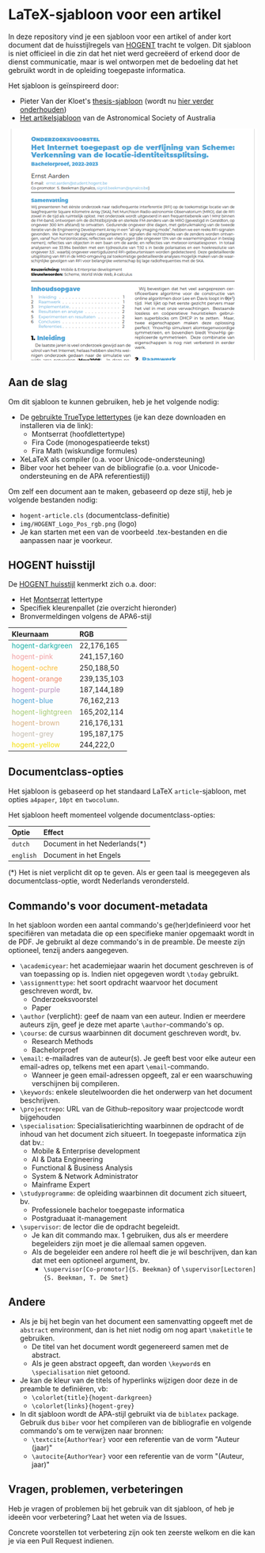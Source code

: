 # LaTeX-sjabloon voor een artikel

In deze repository vind je een sjabloon voor een artikel of ander kort document dat de huisstijlregels van [HOGENT](https://www.hogent.be) tracht te volgen. Dit sjabloon is niet officieel in die zin dat het niet werd gecreëerd of erkend door de dienst communicatie, maar is wel ontworpen met de bedoeling dat het gebruikt wordt in de opleiding toegepaste informatica.

Het sjabloon is geïnspireerd door:

- Pieter Van der Kloet's [thesis-sjabloon](https://github.com/pvdk/hogent-latex-thesis) (wordt nu [hier verder onderhouden](https://github.com/HoGentTIN/hogent-latex-thesis))
- [Het artikelsjabloon](https://www.overleaf.com/latex/templates/publications-of-the-astronomical-society-of-australia/nbjxzvhrrgbx) van de Astronomical Society of Australia

![Voorbeeld van de artikelstijl](img/example-document.png)

## Aan de slag

Om dit sjabloon te kunnen gebruiken, heb je het volgende nodig:

- De [gebruikte TrueType lettertypes](https://github.com/HoGentTIN/presentatie-latex-sjabloon/tree/master/fonts) (je kan deze downloaden en installeren via de link):
    - Montserrat (hoofdlettertype)
    - Fira Code (monogespatieerde tekst)
    - Fira Math (wiskundige formules)
- XeLaTeX als compiler (o.a. voor Unicode-ondersteuning)
- Biber voor het beheer van de bibliografie (o.a. voor Unicode-ondersteuning en de APA referentiestijl)

Om zelf een document aan te maken, gebaseerd op deze stijl, heb je volgende bestanden nodig:

- `hogent-article.cls` (documentclass-definitie)
- `img/HOGENT_Logo_Pos_rgb.png` (logo)
- Je kan starten met een van de voorbeeld .tex-bestanden en die aanpassen naar je voorkeur.

## HOGENT huisstijl

De [HOGENT huisstijl](https://hnet.hogent.be/themas/communicatie/huisstijl-logo-s-en-sjablonen/) kenmerkt zich o.a. door:

- Het [Montserrat](https://github.com/JulietaUla/Montserrat/) lettertype
- Specifiek kleurenpallet (zie overzicht hieronder)
- Bronvermeldingen volgens de APA6-stijl

| Kleurnaam                                                   | RGB         |
| :---------------------------------------------------------- | :---------- |
| <div style='color:rgb(22,176,165)'>hogent-darkgreen</div>   | 22,176,165  |
| <div style='color:rgb(241,157,160)'>hogent-pink</div>       | 241,157,160 |
| <div style='color:rgb(250,188,50)'>hogent-ochre</div>       | 250,188,50  |
| <div style='color:rgb(239,135,103)'>hogent-orange</div>     | 239,135,103 |
| <div style='color:rgb(187,144,189)'>hogent-purple</div>     | 187,144,189 |
| <div style='color:rgb(76,162,213)'>hogent-blue</div>        | 76,162,213  |
| <div style='color:rgb(165,202,114)'>hogent-lightgreen</div> | 165,202,114 |
| <div style='color:rgb(216,176,131)'>hogent-brown</div>      | 216,176,131 |
| <div style='color:rgb(195,187,175)'>hogent-grey</div>       | 195,187,175 |
| <div style='color:rgb(244,222,0)'>hogent-yellow</div>       | 244,222,0   |

## Documentclass-opties

Het sjabloon is gebaseerd op het standaard LaTeX `article`-sjabloon, met opties `a4paper`, `10pt` en `twocolumn`.

Het sjabloon heeft momenteel volgende documentclass-opties:

| Optie     | Effect                         |
| :-------- | :----------------------------- |
| `dutch`   | Document in het Nederlands(\*) |
| `english` | Document in het Engels         |

(*) Het is niet verplicht dit op te geven. Als er geen taal is meegegeven als documentclass-optie, wordt Nederlands verondersteld.

## Commando's voor document-metadata

In het sjabloon worden een aantal commando's ge(her)definieerd voor het specifiëren van metadata die op een specifieke manier opgemaakt wordt in de PDF. Je gebruikt al deze commando's in de preamble. De meeste zijn optioneel, tenzij anders aangegeven.

- `\academicyear`: het academiejaar waarin het document geschreven is of van toepassing op is. Indien niet opgegeven wordt `\today` gebruikt.
- `\assignmenttype`: het soort opdracht waarvoor het document geschreven wordt, bv.
    - Onderzoeksvoorstel
    - Paper
- `\author` (verplicht): geef de naam van een auteur. Indien er meerdere auteurs zijn, geef je deze met aparte `\author`-commando's op.
- `\course`: de cursus waarbinnen dit document geschreven wordt, bv.
    - Research Methods
    - Bachelorproef
- `\email`: e-mailadres van de auteur(s). Je geeft best voor elke auteur een email-adres op, telkens met een apart `\email`-commando.
    - Wanneer je geen email-adressen opgeeft, zal er een waarschuwing verschijnen bij compileren.
- `\keywords`: enkele sleutelwoorden die het onderwerp van het document beschrijven.
- `\projectrepo`: URL van de Github-repository waar projectcode wordt bijgehouden
- `\specialisation`: Specialisatierichting waarbinnen de opdracht of de inhoud van het document zich situeert. In toegepaste informatica zijn dat bv.:
    - Mobile \& Enterprise development
    - AI \& Data Engineering
    - Functional \& Business Analysis
    - System \& Network Administrator
    - Mainframe Expert
- `\studyprogramme`: de opleiding waarbinnen dit document zich situeert, bv.
    - Professionele bachelor toegepaste informatica
    - Postgraduaat it-management
- `\supervisor`: de lector die de opdracht begeleidt.
    - Je kan dit commando max. 1 gebruiken, dus als er meerdere begeleiders zijn moet je die allemaal samen opgeven.
    - Als de begeleider een andere rol heeft die je wil beschrijven, dan kan dat met een optioneel argument, bv.
        - `\supervisor[Co-promotor]{S. Beekman}` of `\supervisor[Lectoren]{S. Beekman, T. De Smet}`

## Andere

- Als je bij het begin van het document een samenvatting opgeeft met de `abstract` environment, dan is het niet nodig om nog apart `\maketitle` te gebruiken.
    - De titel van het document wordt gegenereerd samen met de abstract.
    - Als je geen abstract opgeeft, dan worden `\keyword`s en `\specialisation` niet getoond.
- Je kan de kleur van de titels of hyperlinks wijzigen door deze in de preamble te definiëren, vb:
    - `\colorlet{title}{hogent-darkgreen}`
    - `\colorlet{links}{hogent-grey}`
- In dit sjabloon wordt de APA-stijl gebruikt via de `biblatex` package. Gebruik dus `biber` voor het compileren van de bibliografie en volgende commando's om te verwijzen naar bronnen:
    - `\textcite{AuthorYear}` voor een referentie van de vorm "Auteur (jaar)"
    - `\autocite{AuthorYear}` voor een referentie van de vorm "(Auteur, jaar)"

## Vragen, problemen, verbeteringen

Heb je vragen of problemen bij het gebruik van dit sjabloon, of heb je ideeën voor verbetering? Laat het weten via de Issues.

Concrete voorstellen tot verbetering zijn ook ten zeerste welkom en die kan je via een Pull Request indienen.
